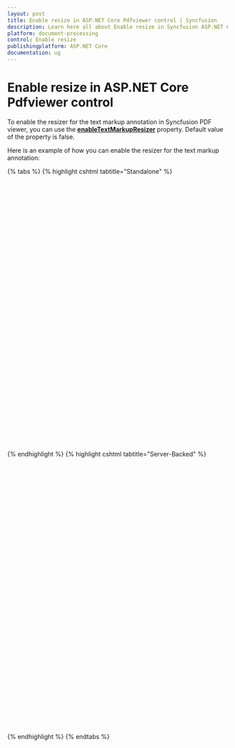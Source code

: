 ```yaml
---
layout: post
title: Enable resize in ASP.NET Core Pdfviewer control | Syncfusion
description: Learn here all about Enable resize in Syncfusion ASP.NET Core Pdfviewer control of Syncfusion Essential JS 2 and more.
platform: document-processing
control: Enable resize
publishingplatform: ASP.NET Core
documentation: ug
---
```


# Enable resize in ASP.NET Core Pdfviewer control

To enable the resizer for the text markup annotation in Syncfusion PDF viewer, you can use the [**enableTextMarkupResizer**](https://help.syncfusion.com/cr/aspnetcore-js2/syncfusion.ej2.pdfviewer.pdfviewer.html#Syncfusion_EJ2_PdfViewer_PdfViewer_EnableTextMarkupResizer) property. Default value of the property is false.

Here is an example of how you can enable the resizer for the text markup annotation:

{% tabs %}
{% highlight cshtml tabtitle="Standalone" %}

<div style="width:100%;height:600px">
    <ejs-pdfviewer id="pdfviewer"
                   style="height:600px"
                   documentPath="https://cdn.syncfusion.com/content/pdf/form-filling-document.pdf"
                   resourceUrl="https://cdn.syncfusion.com/ej2/31.1.17/dist/ej2-pdfviewer-lib"
                   enableTextMarkupResizer=false>
    </ejs-pdfviewer>
</div>

{% endhighlight %}
{% highlight cshtml tabtitle="Server-Backed" %}

<div style="width:100%;height:600px">
    <ejs-pdfviewer id="pdfviewer"
                   style="height:600px"
                   documentPath="https://cdn.syncfusion.com/content/pdf/form-filling-document.pdf"
                   serviceUrl="/api/PdfViewer"
                   enableTextMarkupResizer=false>
    </ejs-pdfviewer>
</div>

{% endhighlight %}
{% endtabs %}
